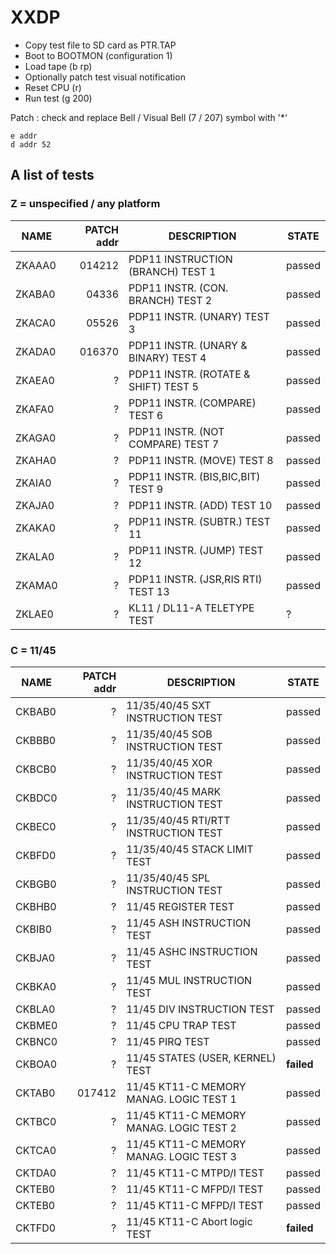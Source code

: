 # XXDP

- Copy test file to SD card as PTR.TAP
- Boot to BOOTMON (configuration 1)
- Load tape (b rp)
- Optionally patch test visual notification
- Reset CPU (r)
- Run test (g 200)

Patch : check and replace Bell / Visual Bell (7 / 207) symbol with '*'

    e addr
    d addr 52

## A list of tests

### Z = unspecified / any platform

| NAME   | PATCH addr | DESCRIPTION | STATE     |
| ------ | ---------: | ----------- | --------- |
| ZKAAA0 | 014212 | PDP11 INSTRUCTION (BRANCH) TEST 1 | passed |
| ZKABA0 |  04336 | PDP11 INSTR. (CON. BRANCH) TEST 2 | passed |
| ZKACA0 |  05526 | PDP11 INSTR. (UNARY) TEST 3 | passed |
| ZKADA0 | 016370 | PDP11 INSTR. (UNARY & BINARY) TEST 4 | passed |
| ZKAEA0 | ? | PDP11 INSTR. (ROTATE & SHIFT) TEST 5 | passed |
| ZKAFA0 | ? | PDP11 INSTR. (COMPARE) TEST 6 | passed |
| ZKAGA0 | ? | PDP11 INSTR. (NOT COMPARE) TEST 7 | passed |
| ZKAHA0 | ? | PDP11 INSTR. (MOVE) TEST 8 | passed |
| ZKAIA0 | ? | PDP11 INSTR. (BIS,BIC,BIT) TEST 9 | passed |
| ZKAJA0 | ? | PDP11 INSTR. (ADD) TEST 10 | passed |
| ZKAKA0 | ? | PDP11 INSTR. (SUBTR.) TEST 11 | passed |
| ZKALA0 | ? | PDP11 INSTR. (JUMP) TEST 12 | passed |
| ZKAMA0 | ? | PDP11 INSTR. (JSR,RIS RTI) TEST 13 | passed |
| ZKLAE0 | ? | KL11 / DL11-A TELETYPE TEST | ? |


### C = 11/45

| NAME   | PATCH addr | DESCRIPTION | STATE     |
| ------ | ---------: | ----------- | --------- |
| CKBAB0 | ? | 11/35/40/45 SXT INSTRUCTION TEST | passed |
| CKBBB0 | ? | 11/35/40/45 SOB INSTRUCTION TEST | passed |
| CKBCB0 | ? | 11/35/40/45 XOR INSTRUCTION TEST | passed |
| CKBDC0 | ? | 11/35/40/45 MARK INSTRUCTION TEST | passed |
| CKBEC0 | ? | 11/35/40/45 RTI/RTT INSTRUCTION TEST | passed |
| CKBFD0 | ? | 11/35/40/45 STACK LIMIT TEST | passed |
| CKBGB0 | ? | 11/35/40/45 SPL INSTRUCTION TEST  | passed |
| CKBHB0 | ? | 11/45 REGISTER TEST | passed |
| CKBIB0 | ? | 11/45 ASH INSTRUCTION TEST | passed |
| CKBJA0 | ? | 11/45 ASHC INSTRUCTION TEST | passed |
| CKBKA0 | ? | 11/45 MUL INSTRUCTION TEST | passed |
| CKBLA0 | ? | 11/45 DIV INSTRUCTION TEST | passed |
| CKBME0 | ? | 11/45 CPU TRAP TEST | passed |
| CKBNC0 | ? | 11/45 PIRQ TEST | passed |
| CKBOA0 | ? | 11/45 STATES (USER, KERNEL) TEST | **failed** |
| CKTAB0 | 017412 | 11/45 KT11-C MEMORY MANAG. LOGIC TEST 1 | passed |
| CKTBC0 | ? | 11/45 KT11-C MEMORY MANAG. LOGIC TEST 2 | passed |
| CKTCA0 | ? | 11/45 KT11-C MEMORY MANAG. LOGIC TEST 3 | passed |
| CKTDA0 | ? | 11/45 KT11-C MTPD/I TEST | passed |
| CKTEB0 | ? | 11/45 KT11-C MFPD/I TEST | passed |
| CKTEB0 | ? | 11/45 KT11-C MFPD/I TEST | passed |
| CKTFD0 | ? | 11/45 KT11-C Abort logic TEST | **failed** |
